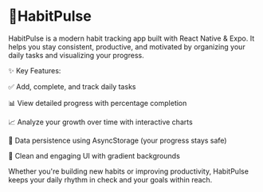# 📱HabitPulse

HabitPulse is a modern habit tracking app built with React Native & Expo. It helps you stay consistent, productive, and motivated by organizing your daily tasks and visualizing your progress.

✨ Key Features:

✅ Add, complete, and track daily tasks

📊 View detailed progress with percentage completion

📈 Analyze your growth over time with interactive charts

💾 Data persistence using AsyncStorage (your progress stays safe)

🌈 Clean and engaging UI with gradient backgrounds

Whether you're building new habits or improving productivity, HabitPulse keeps your daily rhythm in check and your goals within reach.
